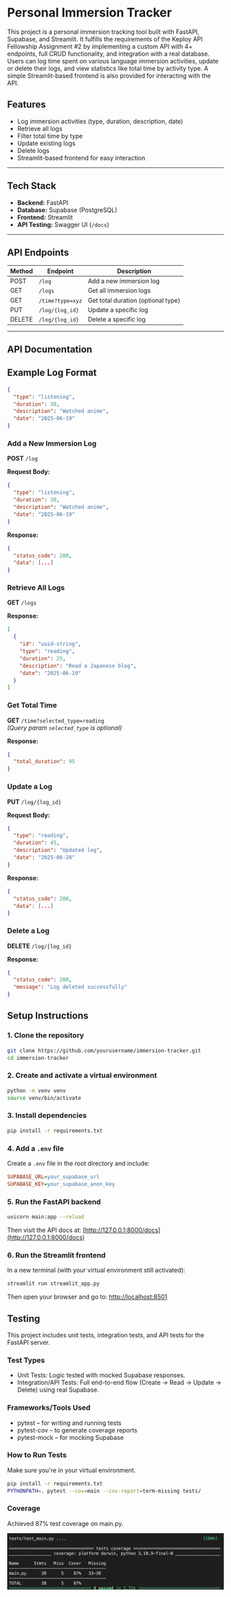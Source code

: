 # Personal Immersion Tracker 

This project is a personal immersion tracking tool built with FastAPI, Supabase, and Streamlit. It fulfills the  requirements of the Keploy API Fellowship Assignment #2 by implementing a custom API with 4+ endpoints, full CRUD functionality, and integration with a real database. Users can log time spent on various language immersion activities, update or delete their logs, and view statistics like total time by activity type. A simple Streamlit-based frontend is also provided for interacting with the API.

## Features

- Log immersion activities (type, duration, description, date)
- Retrieve all logs
- Filter total time by type
- Update existing logs
- Delete logs
- Streamlit-based frontend for easy interaction

---

## Tech Stack

- **Backend:** FastAPI
- **Database:** Supabase (PostgreSQL)
- **Frontend:** Streamlit
- **API Testing:** Swagger UI (`/docs`)

---

## API Endpoints

| Method | Endpoint          | Description                        |
|--------|-------------------|------------------------------------|
| POST   | `/log`            | Add a new immersion log            |
| GET    | `/logs`           | Get all immersion logs             |
| GET    | `/time?type=xyz`  | Get total duration (optional type) |
| PUT    | `/log/{log_id}`   | Update a specific log              |
| DELETE | `/log/{log_id}`   | Delete a specific log              |

---
## API Documentation

## Example Log Format

```json
{
  "type": "listening",
  "duration": 30,
  "description": "Watched anime",
  "date": "2025-06-19"
}
```

### Add a New Immersion Log

**POST** `/log`

**Request Body:**

```json
{
  "type": "listening",
  "duration": 30,
  "description": "Watched anime",
  "date": "2025-06-19"
}
```
**Response:**

```json
{
  "status_code": 200,
  "data": [...]
}
```

### Retrieve All Logs

**GET** `/logs`

**Response:**

```json
[
  {
    "id": "uuid-string",
    "type": "reading",
    "duration": 25,
    "description": "Read a Japanese blog",
    "date": "2025-06-19"
  }
]
```
### Get Total Time

**GET** `/time?selected_type=reading`  
*(Query param `selected_type` is optional)*

**Response:**

```json
{
  "total_duration": 95
}
```
### Update a Log

**PUT** `/log/{log_id}`

**Request Body:**

```json
{
  "type": "reading",
  "duration": 45,
  "description": "Updated log",
  "date": "2025-06-20"
}
```
**Response:**

```json
{
  "status_code": 200,
  "data": [...]
}
```
### Delete a Log

**DELETE** `/log/{log_id}`

**Response:**

```json
{
  "status_code": 200,
  "message": "Log deleted successfully"
}
```

## Setup Instructions

### 1. Clone the repository

```bash
git clone https://github.com/yourusername/immersion-tracker.git
cd immersion-tracker
```
### 2. Create and activate a virtual environment

```bash
python -m venv venv
source venv/bin/activate
```

### 3. Install dependencies

```bash
pip install -r requirements.txt
```

### 4. Add a `.env` file

Create a `.env` file in the root directory and include:

```ini
SUPABASE_URL=your_supabase_url
SUPABASE_KEY=your_supabase_anon_key
```

### 5. Run the FastAPI backend

```bash
uvicorn main:app --reload
```
Then visit the API docs at: [http://127.0.0.1:8000/docs](http://127.0.0.1:8000/docs)

### 6. Run the Streamlit frontend

In a new terminal (with your virtual environment still activated):

```bash
streamlit run streamlit_app.py
```
Then open your browser and go to: [http://localhost:8501](http://localhost:8501)


## Testing

This project includes unit tests, integration tests, and API tests for the FastAPI server.

### Test Types

- Unit Tests: Logic tested with mocked Supabase responses.
- Integration/API Tests: Full end-to-end flow (Create → Read → Update → Delete) using real Supabase.

### Frameworks/Tools Used

- pytest – for writing and running tests
- pytest-cov – to generate coverage reports
- pytest-mock – for mocking Supabase

### How to Run Tests

Make sure you're in your virtual environment.

```bash
pip install -r requirements.txt
PYTHONPATH=. pytest --cov=main --cov-report=term-missing tests/
```
### Coverage
Achieved 87% test coverage on main.py.

![Test Coverage Screenshot](./coverage.png)

